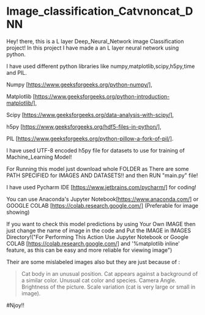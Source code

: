 # Image_classification_Catvnoncat_DNN
Hey! there, this is a L layer Deep_Neural_Network image Classification project!
In this project I have made a an L layer neural network using python.

I have used different python libraries like numpy,matplotlib,scipy,h5py,time and PIL.

Numpy [https://www.geeksforgeeks.org/python-numpy/],

Matplotlib [https://www.geeksforgeeks.org/python-introduction-matplotlib/],

Scipy [https://www.geeksforgeeks.org/data-analysis-with-scipy/],

h5py [https://www.geeksforgeeks.org/hdf5-files-in-python/],

PIL [https://www.geeksforgeeks.org/python-pillow-a-fork-of-pil/].



I have used UTF-8 encoded h5py file for datasets to use for training of Machine_Learning Model!

For Running this model just download whole FOLDER as There are some PATH SPECIFIED for IMAGES AND DATASETS!!
and then RUN "main.py" file!

I have used Pycharm IDE [https://www.jetbrains.com/pycharm/] for coding!

You can use Anaconda's Jupyter Notebook[https://www.anaconda.com/] or GOOGLE COLAB [https://colab.research.google.com/] (Preferable for image showing)

If you want to check this model predictions  by using Your Own IMAGE then just change the name of image in the code and Put the IMAGE in IMAGES Directory!("For Performing This Action Use Jupyter Notebook or Google COLAB [https://colab.research.google.com/] and '%matplotlib inline' feature, as this can be easy and more reliable for viewing image")


Their are some mislabeled images also but they are just because of :
> Cat body in an unusual position.
> Cat appears against a background of a similar color.
> Unusual cat color and species.
> Camera Angle.
> Brightness of the picture.
> Scale variation (cat is very large or small in image).

#Njoy!!
